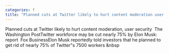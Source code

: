 ```yaml
---
categories: f
title: "Planned cuts at Twitter likely to hurt content moderation user security  The Washington Post"
---
```

Planned cuts at Twitter likely to hurt content moderation, user security&nbsp;&nbsp;The Washington PostTwitter workforce may be cut nearly 75% by Elon Musk: report&nbsp;&nbsp;Fox BusinessElon Musk reportedly told investors that he planned to get rid of nearly 75% of Twitter"s 7500 workers&nbsp;&nbsp